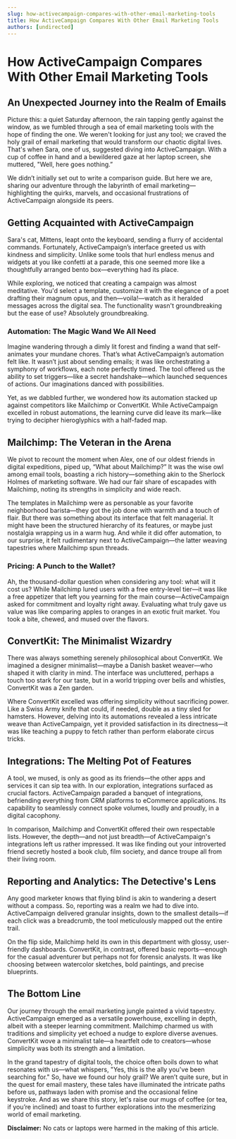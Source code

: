 ```yaml
---
slug: how-activecampaign-compares-with-other-email-marketing-tools
title: How ActiveCampaign Compares With Other Email Marketing Tools
authors: [undirected]
---
```



# How ActiveCampaign Compares With Other Email Marketing Tools

## An Unexpected Journey into the Realm of Emails

Picture this: a quiet Saturday afternoon, the rain tapping gently against the window, as we fumbled through a sea of email marketing tools with the hope of finding the one. We weren't looking for just any tool; we craved the holy grail of email marketing that would transform our chaotic digital lives. That's when Sara, one of us, suggested diving into ActiveCampaign. With a cup of coffee in hand and a bewildered gaze at her laptop screen, she muttered, "Well, here goes nothing.”

We didn’t initially set out to write a comparison guide. But here we are, sharing our adventure through the labyrinth of email marketing—highlighting the quirks, marvels, and occasional frustrations of ActiveCampaign alongside its peers.

## Getting Acquainted with ActiveCampaign

Sara's cat, Mittens, leapt onto the keyboard, sending a flurry of accidental commands. Fortunately, ActiveCampaign’s interface greeted us with kindness and simplicity. Unlike some tools that hurl endless menus and widgets at you like confetti at a parade, this one seemed more like a thoughtfully arranged bento box—everything had its place.

While exploring, we noticed that creating a campaign was almost meditative. You'd select a template, customize it with the elegance of a poet drafting their magnum opus, and then—voila!—watch as it heralded messages across the digital sea. The functionality wasn't groundbreaking but the ease of use? Absolutely groundbreaking.

### Automation: The Magic Wand We All Need

Imagine wandering through a dimly lit forest and finding a wand that self-animates your mundane chores. That’s what ActiveCampaign’s automation felt like. It wasn’t just about sending emails; it was like orchestrating a symphony of workflows, each note perfectly timed. The tool offered us the ability to set triggers—like a secret handshake—which launched sequences of actions. Our imaginations danced with possibilities.

Yet, as we dabbled further, we wondered how its automation stacked up against competitors like Mailchimp or ConvertKit. While ActiveCampaign excelled in robust automations, the learning curve did leave its mark—like trying to decipher hieroglyphics with a half-faded map.

## Mailchimp: The Veteran in the Arena

We pivot to recount the moment when Alex, one of our oldest friends in digital expeditions, piped up, “What about Mailchimp?” It was the wise owl among email tools, boasting a rich history—something akin to the Sherlock Holmes of marketing software. We had our fair share of escapades with Mailchimp, noting its strengths in simplicity and wide reach.

The templates in Mailchimp were as personable as your favorite neighborhood barista—they got the job done with warmth and a touch of flair. But there was something about its interface that felt managerial. It might have been the structured hierarchy of its features, or maybe just nostalgia wrapping us in a warm hug. And while it did offer automation, to our surprise, it felt rudimentary next to ActiveCampaign—the latter weaving tapestries where Mailchimp spun threads.

### Pricing: A Punch to the Wallet?

Ah, the thousand-dollar question when considering any tool: what will it cost us? While Mailchimp lured users with a free entry-level tier—it was like a free appetizer that left you yearning for the main course—ActiveCampaign asked for commitment and loyalty right away. Evaluating what truly gave us value was like comparing apples to oranges in an exotic fruit market. You took a bite, chewed, and mused over the flavors.

## ConvertKit: The Minimalist Wizardry

There was always something serenely philosophical about ConvertKit. We imagined a designer minimalist—maybe a Danish basket weaver—who shaped it with clarity in mind. The interface was uncluttered, perhaps a touch too stark for our taste, but in a world tripping over bells and whistles, ConvertKit was a Zen garden.

Where ConvertKit excelled was offering simplicity without sacrificing power. Like a Swiss Army knife that could, if needed, double as a tiny sled for hamsters. However, delving into its automations revealed a less intricate weave than ActiveCampaign, yet it provided satisfaction in its directness—it was like teaching a puppy to fetch rather than perform elaborate circus tricks.

## Integrations: The Melting Pot of Features

A tool, we mused, is only as good as its friends—the other apps and services it can sip tea with. In our exploration, integrations surfaced as crucial factors. ActiveCampaign paraded a banquet of integrations, befriending everything from CRM platforms to eCommerce applications. Its capability to seamlessly connect spoke volumes, loudly and proudly, in a digital cacophony.

In comparison, Mailchimp and ConvertKit offered their own respectable lists. However, the depth—and not just breadth—of ActiveCampaign's integrations left us rather impressed. It was like finding out your introverted friend secretly hosted a book club, film society, and dance troupe all from their living room.

## Reporting and Analytics: The Detective's Lens

Any good marketer knows that flying blind is akin to wandering a desert without a compass. So, reporting was a realm we had to dive into. ActiveCampaign delivered granular insights, down to the smallest details—if each click was a breadcrumb, the tool meticulously mapped out the entire trail.

On the flip side, Mailchimp held its own in this department with glossy, user-friendly dashboards. ConvertKit, in contrast, offered basic reports—enough for the casual adventurer but perhaps not for forensic analysts. It was like choosing between watercolor sketches, bold paintings, and precise blueprints.

## The Bottom Line

Our journey through the email marketing jungle painted a vivid tapestry. ActiveCampaign emerged as a versatile powerhouse, excelling in depth, albeit with a steeper learning commitment. Mailchimp charmed us with traditions and simplicity yet echoed a nudge to explore diverse avenues. ConvertKit wove a minimalist tale—a heartfelt ode to creators—whose simplicity was both its strength and a limitation.

In the grand tapestry of digital tools, the choice often boils down to what resonates with us—what whispers, "Yes, this is the ally you've been searching for." So, have we found our holy grail? We aren’t quite sure, but in the quest for email mastery, these tales have illuminated the intricate paths before us, pathways laden with promise and the occasional feline keystroke. And as we share this story, let's raise our mugs of coffee (or tea, if you’re inclined) and toast to further explorations into the mesmerizing world of email marketing.

**Disclaimer:** No cats or laptops were harmed in the making of this article.
